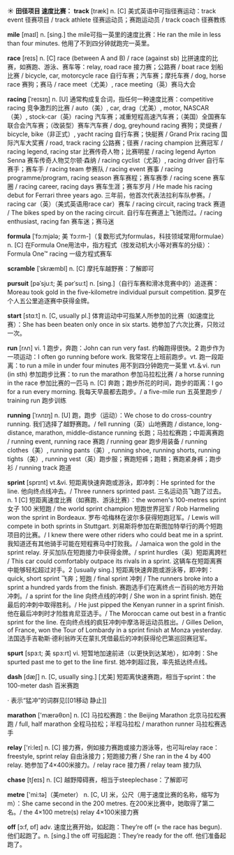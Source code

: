 ☀ <span class="category">**田径项目 速度比赛：**</span>
<span class="vocabulary">**track**</span> [træk] 
<span class="definition">n. [C] 美式英语中可指径赛运动：</span>track event 径赛项目 / track athlete 径赛运动员；赛跑运动员 / track coach 径赛教练

<span class="vocabulary">**mile**</span> [maɪl] 
<span class="definition">n. [sing.] the mile可指一英里的速度比赛：</span>He ran the mile in less than four minutes. 他用了不到四分钟就跑完一英里。

<span class="vocabulary">**race**</span> [reɪs] 
<span class="definition">n. [C] race (between A and B) / race (against sb) 比拼速度的比赛，如赛跑、游泳、赛车等：</span>relay, road race 接力赛；公路赛 / boat race 划船比赛 / bicycle, car, motorcycle race 自行车赛；汽车赛；摩托车赛 / dog, horse race 赛狗；赛马 / race meet（尤美）, race meeting（英）赛马大会
                      
<span class="vocabulary">**racing**</span> [ˈreɪsɪŋ]
<span class="definition">n. [U] 通常构成复合词，指任何一种速度比赛：</span>competitive racing 竞争激烈的比赛 / auto（美）, car, drag（尤美）, motor, NASCAR（美）, stock-car（英）racing 汽车赛；减重短程高速汽车赛；（美国）全国赛车联合会汽车赛；（改装型）赛车汽车赛 / dog, greyhound racing 赛狗；灵缇赛 / bicycle, bike（非正式）, yacht racing 自行车赛；快艇赛 / Grand Prix racing 国际汽车大奖赛 / road, track racing 公路赛；径赛 / racing champion 比赛冠军 / racing legend, racing star 比赛传奇人物；比赛明星 / racing legend Ayrton Senna 赛车传奇人物艾尔顿·森纳 / racing cyclist（尤英）, racing driver 自行车赛手；赛车手 / racing team 参赛队 / racing event 赛事 / racing programme/program, racing season 赛车赛程；赛车赛季 / racing scene 赛车圈 / racing career, racing days 赛车生涯；赛车岁月 / He made his racing debut for Ferrari three years ago. 三年前，他首次代表法拉利车队参赛。/ racing car（英）（美式英语用race car）赛车 / racing circuit, racing track 赛道 / The bikes sped by on the racing circuit. 自行车在赛道上飞驰而过。/ racing enthusiast, racing fan 赛车迷；赛马迷

<span class="vocabulary">**formula**</span> [ˈfɔ:mjələ; 美 ˈfɔ:rm-]（复数形式为formulas，科技领域常用formulae）
<span class="definition">n. [C] 在Formula One用法中，指方程式（按发动机大小等对赛车的分级）：</span>Formula One™ racing 一级方程式赛车
           
<span class="vocabulary">**scramble**</span> [ˈskræmbl]
<span class="definition">n. [C] 摩托车越野赛：</span>了解即可
           
<span class="vocabulary">**pursuit**</span> [pəˈsju:t; 美 pərˈsu:t]
<span class="definition">n. [sing.]（自行车赛和滑冰竞赛中的）追逐赛：</span>Moreau took gold in the five-kilometre individual pursuit competition. 莫罗在个人五公里追逐赛中获得金牌。

<span class="vocabulary">**start**</span> [stɑːt] 
<span class="definition">n. [C, usually pl.] 体育运动中可指某人所参加的比赛（如速度比赛）：</span>She has been beaten only once in six starts. 她参加了六次比赛，只败过一次。

<span class="vocabulary">**run**</span> [rʌn] 
<span class="definition">vi. 1 跑步，奔跑：</span>John can run very fast. 约翰跑得很快。<span class="definition">2 跑步作为一项运动：</span>I often go running before work. 我常常在上班前跑步。<span class="definition">vt. 跑一段距离：</span>to run a mile in under four minutes 用不到四分钟跑完一英里 <span class="definition">vt.＆vi. run (in sth) 参加跑步比赛：</span>to run the marathon 参加马拉松比赛 / a horse running in the race 参加比赛的一匹马 <span class="definition">n. [C] 奔跑；跑步所花的时间，跑步的距离：</span>I go for a run every morning. 我每天早晨都去跑步。/ a five-mile run 五英里跑步 / training run 跑步训练
                      
<span class="vocabulary">**running**</span> [ˈrʌnɪŋ]
<span class="definition">n. [U] 跑，跑步（运动）：</span>We chose to do cross-country running. 我们选择了越野赛跑。/ fell running（英）山地赛跑 / distance, long-distance, marathon, middle-distance running 长跑；马拉松赛跑；中距离赛跑 / running event, running race 赛跑 / running gear 跑步用装备 / running clothes（美）, running pants（美）, running shoe, running shorts, running tights（美）, running vest（英）跑步服；赛跑短裤；跑鞋；赛跑紧身裤；跑步衫 / running track 跑道

<span class="vocabulary">**sprint**</span> [sprɪnt]
<span class="definition">vt.&vi. 短距离快速奔跑或游泳，即冲刺：</span>He sprinted for the line. 他向终点线冲去。/ Three runners sprinted past. 三名运动员飞跑了过去。<span class="definition">n. 1 [C] 短距离速度比赛（如赛跑、游泳比赛）：</span>the women's 100-metres sprint 女子 100 米短跑 / the world sprint champion 短跑世界冠军 / Rob Harmeling won the sprint in Bordeaux. 罗布·哈梅林在波尔多获得短跑冠军。/ Lewis will compete in both sprints in Stuttgart. 刘易斯将参加在斯图加特举行的两个短跑项目的比赛。/ I knew there were other riders who could beat me in a sprint. 我知道还有其他骑手可能在短程赛马中打败我。/ Jamaica won the gold in the sprint relay. 牙买加队在短跑接力中获得金牌。/ sprint hurdles（英）短距离跨栏 / This car could comfortably outpace its rivals in a sprint. 这辆车在短距离赛中能够轻松超过对手。<span class="definition">2 [usually sing.] 短距离快速奔跑或游泳等，即冲刺：</span>quick, short sprint 飞奔；短跑 / final sprint 冲刺 / The runners broke into a sprint a hundred yards from the finish. 赛跑选手们在离终点一百码的地方开始冲刺。/ a sprint for the line 向终点线的冲刺 / She won in a sprint finish. 她在最后的冲刺中取得胜利。/ He just pipped the Kenyan runner in a sprint finish. 他在最后冲刺时才险胜肯尼亚选手。/ The Moroccan came out best in a frantic sprint for the line. 在向终点线的疯狂冲刺中摩洛哥运动员胜出。/ Gilles Delion, of France, won the Tour of Lombardy in a sprint finish at Monza yesterday. 法国选手吉勒斯·德利翁昨天在蒙扎凭借最后的冲刺获得伦巴第巡回赛冠军。
           
<span class="vocabulary">**spurt**</span> [spɜ:t; 美 spɜ:rt]
<span class="definition">vi. 短暂地加速前进（以更快到达某地），如冲刺：</span>She spurted past me to get to the line first. 她冲刺超过我，率先抵达终点线。

<span class="vocabulary">**dash**</span> [dæʃ] 
<span class="definition">n. [C, usually sing.] [尤美] 短距离快速赛跑，相当于sprint：</span>the 100-meter dash 百米赛跑

· 表示“猛冲”的词群见[[01移动 静止]]

<span class="vocabulary">**marathon**</span> ['mærəθɒn] 
<span class="definition">n. [C] 马拉松赛跑：</span>the Beijing Marathon 北京马拉松赛跑 / full, half marathon 全程马拉松；半程马拉松 / marathon runner 马拉松赛选手

<span class="vocabulary">**relay**</span> ['ri:leɪ] 
<span class="definition">n. [C] 接力赛，例如接力赛跑或接力游泳等，也可叫relay race：</span>freestyle, sprint relay 自由泳接力；短跑接力赛 / She ran in the 4 by 400 relay. 她参加了4×400米接力。/ relay race 接力赛 / relay team 接力队
           
<span class="vocabulary">**chase**</span> [tʃeɪs]
<span class="definition">n. [C] 越野障碍赛，相当于steeplechase：</span>了解即可

<span class="vocabulary">**metre**</span> ['mi:tə]（美meter）
<span class="definition">n. [C, U] 米，公尺（用于速度比赛的名称，缩写为m）：</span>She came second in the 200 metres. 在200米比赛中，她取得了第二名。/ the 4×100 metre(s) relay 4×100米接力赛

<span class="vocabulary">**off**</span> [ɔ:f, ɒf] 
<span class="definition">adv. 速度比赛开始，如起跑：</span>They’re off (= the race has begun). 他们起跑了。<span class="definition">n. [sing.] the off 可指起跑：</span>They’re ready for the off. 他们准备起跑了。
